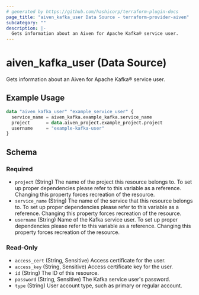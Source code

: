 ```yaml
---
# generated by https://github.com/hashicorp/terraform-plugin-docs
page_title: "aiven_kafka_user Data Source - terraform-provider-aiven"
subcategory: ""
description: |-
  Gets information about an Aiven for Apache Kafka® service user.
---
```


# aiven_kafka_user (Data Source)

Gets information about an Aiven for Apache Kafka® service user.

## Example Usage

```terraform
data "aiven_kafka_user" "example_service_user" {
  service_name = aiven_kafka.example_kafka.service_name
  project      = data.aiven_project.example_project.project
  username     = "example-kafka-user"
}
```

<!-- schema generated by tfplugindocs -->
## Schema

### Required

- `project` (String) The name of the project this resource belongs to. To set up proper dependencies please refer to this variable as a reference. Changing this property forces recreation of the resource.
- `service_name` (String) The name of the service that this resource belongs to. To set up proper dependencies please refer to this variable as a reference. Changing this property forces recreation of the resource.
- `username` (String) Name of the Kafka service user. To set up proper dependencies please refer to this variable as a reference. Changing this property forces recreation of the resource.

### Read-Only

- `access_cert` (String, Sensitive) Access certificate for the user.
- `access_key` (String, Sensitive) Access certificate key for the user.
- `id` (String) The ID of this resource.
- `password` (String, Sensitive) The Kafka service user's password.
- `type` (String) User account type, such as primary or regular account.
